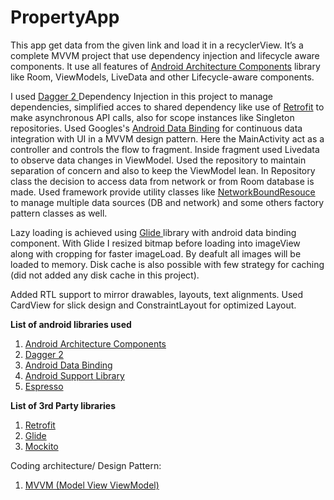 # PropertyApp
This app get data from the given link and load it in a recyclerView. It’s a complete MVVM project that use dependency injection
and lifecycle aware components. It use all features of <a href="https://developer.android.com/topic/libraries/architecture/index.html">
Android Architecture Components</a> library like Room, ViewModels, LiveData and other Lifecycle-aware components.

I used <a href="https://google.github.io/dagger/">Dagger 2 </a>Dependency Injection in this project to manage dependencies, simplified 
acces to shared dependency like use of <a href="http://square.github.io/retrofit/"> Retrofit</a> to make asynchronous API calls,
also for scope instances like Singleton repositories. Used Googles's <a href="https://developer.android.com/topic/libraries/data-binding/index.html">Android Data Binding</a>
for continuous data integration with UI in a MVVM design pattern. Here the MainActivity act as a controller and controls the flow to 
fragment. Inside fragment used Livedata to observe data changes in ViewModel. Used the repository to maintain separation of concern and also to keep the ViewModel lean. In Repository class the decision to access data from network or from Room database is made. Used framework provide utility classes like <a href="https://developer.android.com/topic/libraries/architecture/guide.html#addendum">NetworkBoundResouce </a> to manage multiple data sources (DB and network) and some others factory pattern classes as well.

Lazy loading is achieved using <a href="http://bumptech.github.io/glide/"> Glide </a>library with android data binding component. With 
Glide I resized bitmap before loading into imageView along with cropping for faster imageLoad. By deafult all images will be loaded to 
memory. Disk cache is also possible with few strategy for caching (did not added any disk cache in this project).

Added RTL support to mirror drawables, layouts, text alignments. Used CardView for slick design and ConstraintLayout for optimized Layout.

<b>List of android libraries used</b>
<ol>
  <li><a href="https://developer.android.com/topic/libraries/architecture/index.html">Android Architecture Components</a></li>
  <li><a href="https://google.github.io/dagger/">Dagger 2 </a> </li>  
  <li><a href="https://developer.android.com/topic/libraries/data-binding/index.html">Android Data Binding</a></li>
  <li> <a href="https://developer.android.com/topic/libraries/support-library/index.html">Android Support Library</a></li>
  <li><a href="https://developer.android.com/training/testing/espresso/index.html"> Espresso </a></li>  
</ol>

<b>List of 3rd Party libraries</b>
<ol>
  <li> <a href="http://square.github.io/retrofit/"> Retrofit</a></li>
  <li> <a href="http://bumptech.github.io/glide/"> Glide </a></li>
  <li> <a href="http://site.mockito.org/"> Mockito</a></li>  
</ol>

Coding architecture/ Design Pattern:
 <ol>
<li> <a href="https://en.wikipedia.org/wiki/Model%E2%80%93view%E2%80%93viewmodel">MVVM (Model View ViewModel)</a></li>
</ol>


